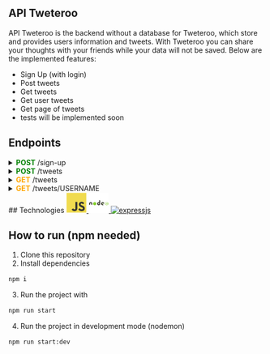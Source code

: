 ## API Tweteroo

API Tweteroo is the backend without a database for Tweteroo, which store and provides users information and tweets. With Tweteroo you can share your thoughts with your friends while your data will not be saved.
Below are the implemented features:

- Sign Up (with login)
- Post tweets
- Get tweets
- Get user tweets
- Get page of tweets
- tests will be implemented soon

## Endpoints

<details>
    <summary>
        <strong style="color:green;">POST</strong> /sign-up
    </summary>
send body request like this:

```json
{
  "username": "joe",
  "avatar": "https://avatar.jpg"
}
```

- it returns status <strong style="color:green;">201</strong> for success

- avatar must be an url that end with jpg|jpeg|png|gif

- it returns status <strong style="color:purple;">400</strong> for any other issue</li>

</details>
<details>
    <summary>
        <strong style="color:green;">POST</strong> /tweets
    </summary>
send body request like this:

```json
{
  "username": "joe",
  "tweet": "i love coffee"
}
```

- it returns status <strong style="color:green;">201</strong> for success

- it returns status <strong style="color:purple;">400</strong> for any other issue</li>

</details>
<details>
    <summary>
        <strong style="color:orange;">GET</strong> /tweets
    </summary>
- it returns an array like this:

```json
[
  {
    "username": "bobesponja",
    "avatar": "https://spongebob.jpg",
    "tweet": "i love coffe"
  }
  {
    "username": "patrik",
    "avatar": "https://patrik.jpeg",
    "tweet": "i love chocolate"
  }
]
```

- you can get more tweets with paging like this:

GET /tweets?page=x

</details>
<details>
    <summary>
        <strong style="color:orange;">GET</strong> /tweets/USERNAME
    </summary>
- it returns an array like this:

```json
[
  {
    "username": "USENAME",
    "avatar": "https://USENAME.jpg",
    "tweet": "i love coffe"
  }
  {
    "username": "USENAME",
    "avatar": "https://USENAME.jpg",
    "tweet": "i love chocolate"
  }
]
```
</details>
## Technologies

<a title="JavaScript" href="https://developer.mozilla.org/en-US/docs/Web/JavaScript" target="_blank" rel="noreferrer"> 
    <img src="https://raw.githubusercontent.com/devicons/devicon/master/icons/javascript/javascript-original.svg" alt="javascript" width="40" height="40"/> 
</a>
<a title="Node JS" href="https://nodejs.org" target="_blank" rel="noreferrer"> 
    <img src="https://raw.githubusercontent.com/devicons/devicon/master/icons/nodejs/nodejs-original-wordmark.svg" alt="nodejs" width="40" height="40"/> 
</a>
<a title="Express JS" href="https://expressjs.com/" target="_blank" rel="noreferrer"> 
    <img src="https://www.vectorlogo.zone/logos/expressjs/expressjs-icon.svg" alt="expressjs" width="40" height="40"/> 
</a>

## How to run (npm needed)

1. Clone this repository
2. Install dependencies

```bash
npm i
```

3. Run the project with

```bash
npm run start
```

4. Run the project in development mode (nodemon)

```bash
npm run start:dev
```
